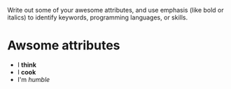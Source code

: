 Write out some of your awesome attributes, and use emphasis (like bold or italics) to identify keywords, programming languages, or skills. 
# Awsome attributes 
- I __think__ 
- I __cook__ 
- I'm _humble_ 
